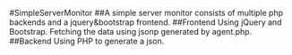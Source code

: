 #SimpleServerMonitor
##A simple server monitor consists of multiple php backends and a jquery&amp;bootstrap frontend.
##Frontend
Using jQuery and Bootstrap.
Fetching the data using jsonp generated by agent.php.
##Backend
Using PHP to generate a json.